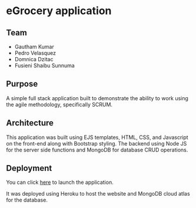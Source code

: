 # eGrocery application

## Team

* Gautham Kumar 
* Pedro Velasquez 
* Domnica Dzitac
* Fusieni Shaibu Sunnuma

## Purpose 

A simple full stack application built to demonstrate the ability to work using the agile methodology, specifically SCRUM.

## Architecture

This application was built using EJS templates, HTML, CSS, and Javascript on the front-end along with Bootstrap styling. 
The backend using Node JS for the server side functions and MongoDB for database CRUD operations. 

## Deployment

You can click [here](https://egrocery-swe.herokuapp.com/) to launch the application. 

It was deployed using Heroku to host the website and MongoDB cloud atlas for the database.

